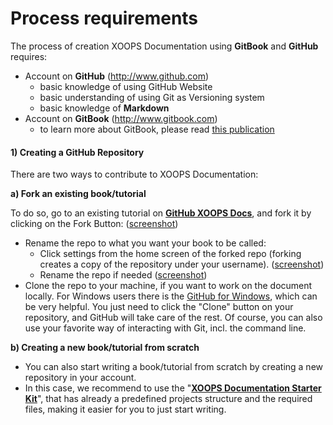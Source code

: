 # Process requirements

The process of creation XOOPS Documentation using **GitBook** and **GitHub** requires:

- Account on **GitHub** (http://www.github.com)
    - basic knowledge of using GitHub Website
    - basic understanding of using Git as Versioning system
    - basic knowledge of **Markdown** 
- Account on **GitBook** (http://www.gitbook.com)
    -   to learn more about GitBook, please read [this publication](http://help.gitbook.io/)

#### 1) Creating a GitHub Repository 


There are two ways to contribute to XOOPS Documentation:

**a) Fork an existing book/tutorial**

To do so, go to an existing tutorial on **[GitHub XOOPS Docs](https://github.com/XoopsDocs)**, and fork it by clicking on the Fork Button: ([screenshot](http://mrm-screen.s3.amazonaws.com/MrMaksimizegitbookstarterkit_20140707_085000_20140707_085006.png))
* Rename the repo to what you want your book to be called:
  * Click settings from the home screen of the forked repo (forking creates a copy of the repository under your username). ([screenshot](http://mrm-screen.s3.amazonaws.com/MrMaksimizegitbookstarterkit_20140707_100321_20140707_100325.png))
  * Rename the repo if needed ([screenshot](http://mrm-screen.s3.amazonaws.com/Options_20140707_100417_20140707_100421.png))
* Clone the repo to your machine, if you want to work on the document locally. For Windows users there is the [GitHub for Windows](https://windows.github.com/), which can be very helpful. You just need to click the "Clone" button on your repository, and GitHub will take care of the rest.
Of course, you can also use your favorite way of interacting with Git, incl. the command line. 

**b) Creating a new book/tutorial from scratch**

* You can also start writing a book/tutorial from scratch by creating a new repository in your account. 
* In this case, we recommend to use the "**[XOOPS Documentation Starter Kit](https://github.com/XoopsDocs/gitbook-starterkit)**", that has already a predefined projects structure and the required files, making it easier for you to just start writing. 



